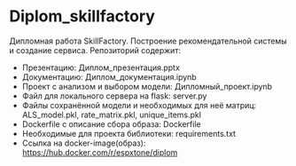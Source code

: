 # Diplom_skillfactory
Дипломная работа SkillFactory. Построение рекомендательной системы и создание сервиса.
Репозиторий содержит:
* Презентацию: Диплом_презентация.pptx
* Документацию: Диплом_документация.ipynb
* Проект с анализом и выбором модели: Дипломный_проект.ipynb
* Файл для локального сервера на flask: server.py
* Файлы сохранённой модели и необходимых для неё матриц: ALS_model.pkl, rate_matrix.pkl, unique_items.pkl
* Dockerfile с описание сбора образа: Dockerfile
* Необходимые для проекта библиотеки: requirements.txt
* Ссылка на docker-image(образ): https://hub.docker.com/r/espxtone/diplom
